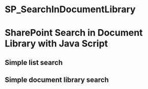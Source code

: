 # SP_SearchInDocumentLibrary
SharePoint Search in Document Library with Java Script
=====================
Simple list search
-----------------------------------
Simple document library search
-----------------------------------